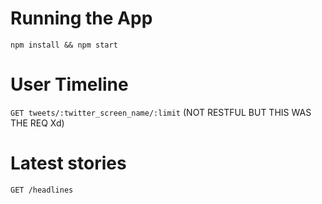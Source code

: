 # Running the App

`npm install && npm start`

# User Timeline

`GET tweets/:twitter_screen_name/:limit` (NOT RESTFUL BUT THIS WAS THE REQ Xd)

# Latest stories

`GET /headlines`
